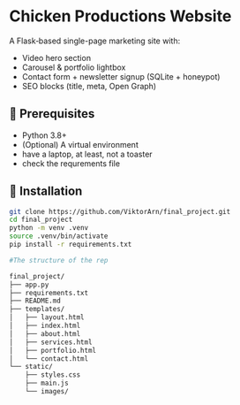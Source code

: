 # Chicken Productions Website

A Flask‐based single-page marketing site with:
- Video hero section
- Carousel & portfolio lightbox
- Contact form + newsletter signup (SQLite + honeypot)
- SEO blocks (title, meta, Open Graph)

## 🔧 Prerequisites

- Python 3.8+  
- (Optional) A virtual environment
- have a laptop, at least, not a toaster
- check the requrements file

## 🚀 Installation

```bash
git clone https://github.com/ViktorArn/final_project.git
cd final_project
python -m venv .venv
source .venv/bin/activate         
pip install -r requirements.txt

#The structure of the rep

final_project/
├── app.py
├── requirements.txt
├── README.md
├── templates/
│   ├── layout.html
│   ├── index.html
│   ├── about.html
│   ├── services.html
│   ├── portfolio.html
│   └── contact.html
└── static/
    ├── styles.css
    ├── main.js
    └── images/
